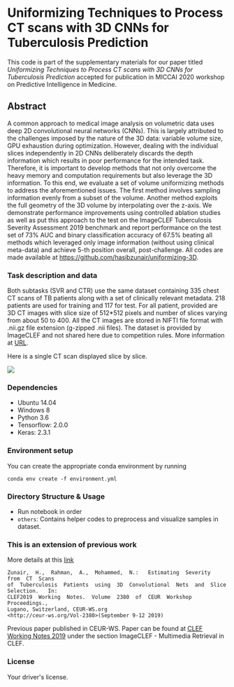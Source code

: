 # Uniformizing Techniques to Process CT scans with 3D CNNs for Tuberculosis Prediction

This code is part of the supplementary materials for our paper titled *Uniformizing Techniques to Process CT scans with 3D CNNs for Tuberculosis Prediction* accepted for publication in MICCAI 2020 workshop on Predictive Intelligence in Medicine.


## Abstract

A common approach to medical image analysis on volumetric data uses deep 2D convolutional neural networks (CNNs). This is largely attributed to the challenges imposed by the nature of the 3D data: variable volume size, GPU exhaustion during optimization. However, dealing with the individual slices independently in 2D CNNs deliberately discards the depth information which results in poor performance for the intended task. Therefore, it is important to develop methods that not only overcome the heavy memory and computation requirements but also leverage the 3D information. To this end, we evaluate a set of volume uniformizing methods to address the aforementioned issues. The first method involves sampling information evenly from a subset of the volume. Another method exploits the full geometry of the 3D volume by interpolating over the z-axis. We demonstrate performance improvements using controlled ablation studies as well as put this approach to the test on the ImageCLEF Tuberculosis Severity Assessment 2019 benchmark and report performance on the test set of 73% AUC and binary classification accuracy of 67.5% beating all methods which leveraged only image information (without using clinical meta-data) and achieve 5-th position overall, post-challenge. All codes are made available at https://github.com/hasibzunair/uniformizing-3D.


### Task description and data

Both subtasks (SVR and CTR) use the same dataset containing 335 chest CT scans of TB patients along with a set of clinically relevant metadata. 218 patients are used for training and 117 for test. For all patient, provided are 3D CT images with slice size of 512*512 pixels and number of slices varying from about 50 to 400. All the CT images are stored in NIFTI file format with .nii.gz file extension (g-zipped .nii files). The dataset is provided by ImageCLEF and not shared here due to competition rules. More information at [URL](https://www.imageclef.org/2019/medical/tuberculosis). 

Here is a single CT scan displayed slice by slice.

![](asset/3D.gif)


### Dependencies

*    Ubuntu 14.04
*    Windows 8
*    Python 3.6
*    Tensorflow: 2.0.0
*    Keras: 2.3.1

### Environment setup

You can create the appropriate conda environment by running

`conda env create -f environment.yml`


### Directory Structure & Usage

* Run notebook in order
* `others`: Contains helper codes to preprocess and visualize samples in dataset.


### This is an extension of previous work

More details at this [link](https://github.com/hasibzunair/tuberculosis-severity)


```
Zunair,  H.,  Rahman,  A.,  Mohammed,  N.:   Estimating  Severity  from  CT  Scans
of  Tuberculosis  Patients  using  3D  Convolutional  Nets  and  Slice  Selection.   In:
CLEF2019  Working  Notes.  Volume  2380  of  CEUR  Workshop  Proceedings.,
Lugano, Switzerland, CEUR-WS.org
<http://ceur-ws.org/Vol-2380>(September 9-12 2019) 
```
Previous paper published in CEUR-WS. Paper can be found at [CLEF Working Notes 2019](http://www.dei.unipd.it/~ferro/CLEF-WN-Drafts/CLEF2019/paper_77.pdf) under the section ImageCLEF - Multimedia Retrieval in CLEF.


### License

Your driver's license.


